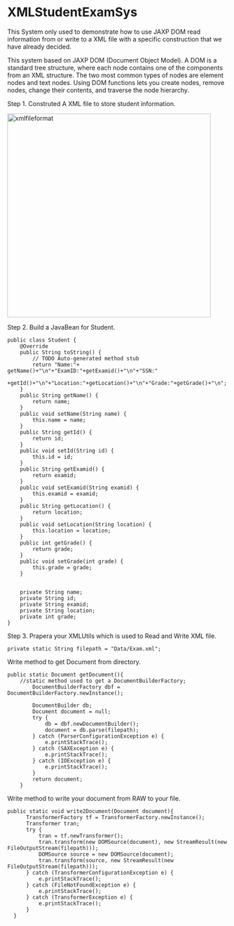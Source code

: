 # XMLStudentExamSys

This System only used to demonstrate how to use JAXP DOM read information from or write to a XML file with a specific construction that we have already decided.

This system based on JAXP DOM (Document Object Model). A DOM is a standard tree structure, where each node contains one of the components from an XML structure. The two most common types of nodes are element nodes and text nodes. Using DOM functions lets you create nodes, remove nodes, change their contents, and traverse the node hierarchy.

Step 1. Construted A XML file to store student information.

<img width="464" alt="xmlfileformat" src="https://user-images.githubusercontent.com/22246345/32303733-6016b0fc-bf38-11e7-84a0-c7df8de78f61.png">

Step 2. Build a JavaBean for Student.

```
public class Student {
	@Override
	public String toString() {
		// TODO Auto-generated method stub
		return "Name:"+ getName()+"\n"+"ExamID:"+getExamid()+"\n"+"SSN:"
				+getId()+"\n"+"Location:"+getLocation()+"\n"+"Grade:"+getGrade()+"\n";
	}
	public String getName() {
		return name;
	}
	public void setName(String name) {
		this.name = name;
	}
	public String getId() {
		return id;
	}
	public void setId(String id) {
		this.id = id;
	}
	public String getExamid() {
		return examid;
	}
	public void setExamid(String examid) {
		this.examid = examid;
	}
	public String getLocation() {
		return location;
	}
	public void setLocation(String location) {
		this.location = location;
	}
	public int getGrade() {
		return grade;
	}
	public void setGrade(int grade) {
		this.grade = grade;
	}
	
	
	private String name;
	private String id;
	private String examid;
	private String location;
	private int grade;
}
```


Step 3. Prapera your XMLUtils which is used to Read and Write XML file.



```
private static String filepath = "Data/Exam.xml";
```

Write method to get Document from directory.
```
public static Document getDocument(){
    //static method used to get a DocumentBuilderFactory;
		DocumentBuilderFactory dbf = DocumentBuilderFactory.newInstance();
    
		DocumentBuilder db;
		Document document = null;
		try {
			db = dbf.newDocumentBuilder();
			document = db.parse(filepath);
		} catch (ParserConfigurationException e) {
			e.printStackTrace();
		} catch (SAXException e) {
			e.printStackTrace();
		} catch (IOException e) {
			e.printStackTrace();
		}
		return document;
	}
  ```
  
  
  Write method to write your document from RAW to your file.
  ```
  public static void write2Document(Document document){
		TransformerFactory tf = TransformerFactory.newInstance();
		Transformer tran;
		try {
			tran = tf.newTransformer();
			tran.transform(new DOMSource(document), new StreamResult(new FileOutputStream(filepath)));
			DOMSource source = new DOMSource(document);
			tran.transform(source, new StreamResult(new FileOutputStream(filepath)));
		} catch (TransformerConfigurationException e) {
			e.printStackTrace();
		} catch (FileNotFoundException e) {
			e.printStackTrace();
		} catch (TransformerException e) {
			e.printStackTrace();
		}
	}
  ```
  

